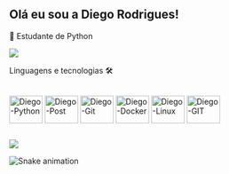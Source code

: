 ## Olá eu sou a Diego Rodrigues!

🐍 Estudante de Python 

<picture>
<source 
  srcset="https://github-readme-stats-git-masterrstaa-rickstaa.vercel.app/api?username=dhrodrigues&&show_icons=true&theme=dark"
  media="(prefers-color-scheme: dark)"
/>
<source
  srcset="https://github-readme-stats.vercel.app/api?username=dhrodrigues&theme=dark&show_icons=true"
  media="(prefers-color-scheme: light), (prefers-color-scheme: no-preference)"
/>
<img src="https://github-readme-stats.vercel.app/api?username=dhrodrigues&show_icons=true" />
</picture>




  
  Linguagens e tecnologias 🛠
  
  <div style="display: inline_block"><br/>
  <img align="center" alt="Diego-Python" height="50" width="60" img src="https://cdn.jsdelivr.net/gh/devicons/devicon/icons/python/python-original-wordmark.svg">    
  <img align="center" alt="Diego-Post" height="50" width="60" src="https://cdn.jsdelivr.net/gh/devicons/devicon/icons/postgresql/postgresql-original.svg"> 
  <img align="center" alt="Diego-Git" height="50" width="60" src="https://cdn.jsdelivr.net/gh/devicons/devicon/icons/git/git-plain-wordmark.svg"> 
  <img align="center" alt="Diego-Docker" height="50" width="60" img src="https://cdn.jsdelivr.net/gh/devicons/devicon/icons/docker/docker-plain-wordmark.svg">
  <img align="center" alt="Diego-Linux" height="50" width="60" img src="https://cdn.jsdelivr.net/gh/devicons/devicon/icons/linux/linux-plain.svg">
  <img align="center" alt="Diego-GIT" height="50" width="60" img src="https://cdn.jsdelivr.net/gh/devicons/devicon/icons/github/github-original-wordmark.svg">
  </div>
                         
  
  ##
 
<div> 

 
  <a href="https://www.linkedin.com/in/diego-almeida-rodrigues/" target="_blank"><img src="https://img.shields.io/badge/-LinkedIn-%230077B5?style=for-the-badge&logo=linkedin&logoColor=white" target="_blank"></a> 
 
 ![Snake animation](https://github.com/dhrodrigues/dhrodrigues/blob/output/github-contribution-grid-snake.svg)
 
</div>
